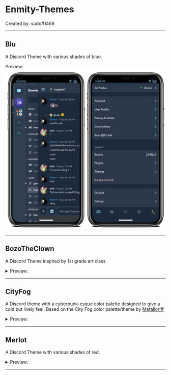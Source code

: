 # Enmity-Themes

Created by: sudo#1469

- - - -

## Blu
A Discord Theme with various shades of blue.


Preview:
![](/.assets/images/blu.png)

- - - -

## BozoTheClown
A Discord Theme inspired by 1st grade art class.

<details>
<summary>Preview: </summary>
![](.assets/images/bozotheclown.png?raw=true)
</details>

- - - -

## CityFog
A Discord theme with a cyberpunk-esque color palette designed to give a cold but lively feel.
Based on the City Fog color palette/theme by [Metalloriff](https://metalloriff.github.io/city-fog)

<details>
<summary>Preview: </summary>
![](.assets/images/cityfog.png?raw=true)
</details>

- - - -

## Merlot
A Discord Theme with various shades of red.

<details>
<summary>Preview: </summary>
![](.assets/images/merlot.png?raw=true)
</details>

- - - -
